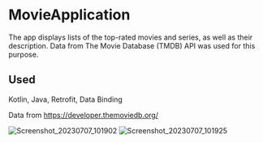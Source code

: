 # MovieApplication

The app displays lists of the top-rated movies and series, as well as their description. Data from The Movie Database (TMDB) API was used for this purpose. 

## Used
Kotlin, Java, Retrofit, Data Binding

Data from https://developer.themoviedb.org/



![Screenshot_20230707_101902](https://github.com/kroxon/MovieApplication/assets/59028898/04c85032-e498-47ff-8633-b0d878214865)
![Screenshot_20230707_101925](https://github.com/kroxon/MovieApplication/assets/59028898/bc520d7c-5aa0-4584-acdf-26f5809dce72)
